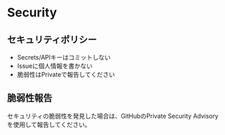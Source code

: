 # Security

## セキュリティポリシー

- Secrets/APIキーはコミットしない
- Issueに個人情報を書かない
- 脆弱性はPrivateで報告してください

## 脆弱性報告

セキュリティの脆弱性を発見した場合は、GitHubのPrivate Security Advisoryを使用して報告してください。